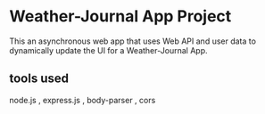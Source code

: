 # Weather-Journal App Project

This an asynchronous web app that uses Web API and user data
to dynamically update the UI for a Weather-Journal App.

## tools used

node.js , express.js , body-parser , cors
